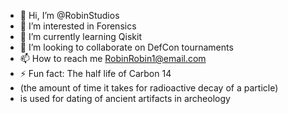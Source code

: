 - 👋 Hi, I’m @RobinStudios
- 👀 I’m interested in Forensics
- 🌱 I’m currently learning Qiskit
- 💞️ I’m looking to collaborate on DefCon tournaments
- 📫 How to reach me RobinRobin1@email.com
- ⚡ Fun fact: The half life of Carbon 14
- (the amount of time it takes for radioactive decay of a particle)
- is used for dating of ancient artifacts in archeology   

<!---
RobinStudios/RobinStudios is a ✨ special ✨ repository because its `README.md` (this file) appears on your GitHub profile.
You can click the Preview link to take a look at your changes.
--->

